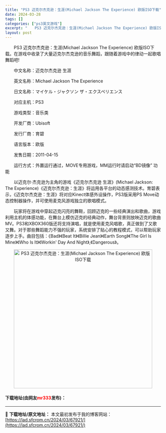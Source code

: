 ```yaml
---
title: "PS3 迈克尔杰克逊：生涯(Michael Jackson The Experience) 欧版ISO下载"
date: 2024-03-28
tags: []
categories: ["ps3英文游戏"]
excerpt: "　　PS3 迈克尔杰克逊：生涯(Michael Jackson The Experience) 欧版ISO下载。在游戏中收录了大量迈克尔杰克逊的音乐舞蹈，跟随着游戏中的律动一起歌唱舞蹈吧! 　　中文名称：迈克尔杰克逊 生涯 　　英文名称：Michael Jackson The Experience &hellip;"
layout: post
---
```


 <p>　　PS3 迈克尔杰克逊：生涯(Michael Jackson The Experience) 欧版ISO下载。在游戏中收录了大量迈克尔杰克逊的音乐舞蹈，跟随着游戏中的律动一起歌唱舞蹈吧!</p> <p>　　中文名称：迈克尔杰克逊 生涯</p> <p>　　英文名称：Michael Jackson The Experience</p> <p>　　日文名称：マイケル・ジャクソン ザ・エクスペリエンス</p> <p>　　对应主机：PS3</p> <p>　　游戏类型：音乐类</p> <p>　　开发厂商：Ubisoft</p> <p>　　发行厂商：育碧</p> <p>　　语言版本：欧版</p> <p>　　发售日期：2011-04-15</p> <p>　　运行方式：外置运行通过，MOVE专用游戏，MM运行时请启动&ldquo;BD镜像&rdquo; 功能</p> <p>　　以迈克尔&middot;杰克逊为主角的游戏《迈克尔杰克逊 生涯》(Michael Jackson: The Experience)《迈克尔杰克逊：生涯》将运用各平台的动态感测技术。育碧表示，《迈克尔杰克逊：生涯》将对应Kinect体感外设操作，PS3版采用PS Move动态控制器操作，并可使用麦克风游戏独立的歌唱模式。</p> <p>　　玩家将在游戏中穿起迈克闪亮的舞鞋，回顾迈克的一些经典演出和歌曲，游戏利用主机的体感功能，在舞台上模仿迈克的经典动作，舞台背景则放映迈克的歌曲MV。PS3和XBOX360版还将支持演唱，就是使用麦克风唱歌，真正做到了又歌又舞。对于那些舞蹈能力不强的玩家，系统安排了贴心的教程模式，可以帮助玩家逐步上手。曲目包括：《Bad》《Beat It》《Billie Jean》《Earth Song》《The Girl Is Mine》《Who Is It》《Workin&#39; Day And Night》,《Dangerous》。</p> <p align="center"><img align="" border="0" src="https://lad.sfcrom.cn/wp-content/uploads/2024/03/20240328_66051da6af2d0.jpg" width="448" alt="PS3 迈克尔杰克逊：生涯(Michael Jackson The Experience) 欧版ISO下载" /></p> <p><h4>下载地址(由网友<font color="red">mr333</font>发布)：</h4></p> 

---
📖 **下载地址/原文地址：** 本文最初发布于我的博客网站：[https://lad.sfcrom.cn/2024/03/67921/](https://lad.sfcrom.cn/2024/03/67921/)
